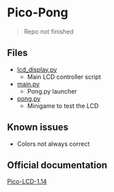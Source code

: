 # Pico-Pong

> Repo not finished

## Files
- [lcd_display.py](lcd_display.py)
  - Main LCD controller script
- [main.py](main.py)
  - Pong.py launcher
- [pong.py](pong.py)
  - Minigame to test the LCD

## Known issues
- Colors not always correct

## Official documentation
[Pico-LCD-1.14](https://www.waveshare.com/wiki/Pico-LCD-1.14)
